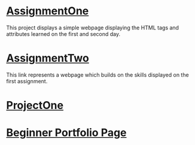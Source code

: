 # [AssignmentOne](https://Ashlirankin18.github.io/AssignmentOne)
This project displays a simple webpage displaying the HTML tags and attributes learned on the first and second day.

# [AssignmentTwo](https://Ashlirankin18.github.io/AssignmentTwo/assignment2.html)
This link represents a webpage which builds on the skills displayed on the first assignment.

# [ProjectOne](https://Ashlirankin18.github.io/Project1/index.html)

# [Beginner Portfolio Page](https://Ashlirankin18.github.io/PortfolioPage/index.html)
